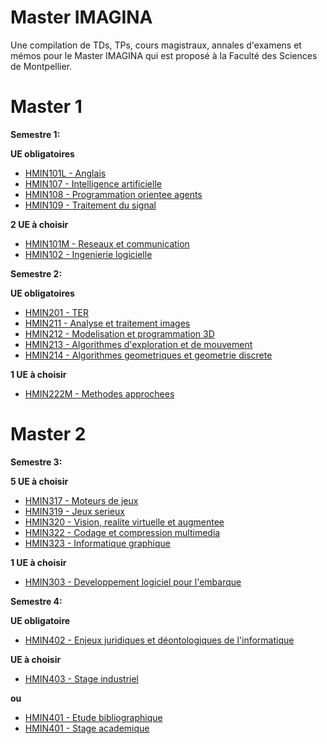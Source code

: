 # Master IMAGINA

Une compilation de TDs, TPs, cours magistraux, annales d'examens et mémos pour le Master IMAGINA qui est proposé à la Faculté des Sciences de Montpellier.

# Master 1

**Semestre 1:**

**UE obligatoires**
- [HMIN101L - Anglais](../../tree/master/S1/home/thibault/Documents/master-imagina/S1/HMIN101L%20-%20Anglais)
- [HMIN107 - Intelligence artificielle](../../tree/master/S1/HMIN107%20-%20Intelligence%20artificielle)
- [HMIN108 - Programmation orientee agents](../../tree/master/S1/HMIN108%20-%20Programmation%20orientee%20agents)
- [HMIN109 - Traitement du signal](../../tree/master/S1/HMIN109%20-%20Traitement%20du%20signal)

**2 UE à choisir**
+ [HMIN101M - Reseaux et communication](../../tree/master/S1/HMIN101M%20-%20Reseaux%20et%20communication)
+ [HMIN102 - Ingenierie logicielle](../../tree/master/S1/HMIN102%20-%20Ingenierie%20logicielle)

**Semestre 2:**

**UE obligatoires**
- [HMIN201 - TER](../../tree/master/S2/HMIN201%20-%20TER)
- [HMIN211 - Analyse et traitement images](../../tree/master/S2/HMIN211%20-%20Analyse%20et%20traitement%20images)
- [HMIN212 - Modelisation et programmation 3D](../../tree/master/S2/HMIN212%20-%20Modelisation%20et%20programmation%203D)
- [HMIN213 - Algorithmes d'exploration et de mouvement](../../tree/master/S2/HMIN213%20-%20Algorithmes%20d'exploration%20et%20de%20mouvement)
- [HMIN214 - Algorithmes geometriques et geometrie discrete](../../tree/master/S2/HMIN214%20-%20Algorithmes%20geometriques%20et%20geometrie%20discrete)

**1 UE à choisir**
+ [HMIN222M - Methodes approchees](../../tree/master/S2/HMIN222M%20-%20Methodes%20approchees)

# Master 2

**Semestre 3:**

**5 UE à choisir**
- [HMIN317 - Moteurs de jeux](../../tree/master/S3/HMIN317%20-%20Moteurs%20de%20jeux)
- [HMIN319 - Jeux serieux](../../tree/master/S3/HMIN319%20-%20Jeux%20serieux)
- [HMIN320 - Vision, realite virtuelle et augmentee](../../tree/master/S3/HMIN320%20-%20Vision,%20realite%20virtuelle%20et%20augmentee)
- [HMIN322 - Codage et compression multimedia](../../tree/master/S3/HMIN322%20-%20Codage%20et%20compression%20multimedia)
- [HMIN323 - Informatique graphique](../../tree/master/S3/HMIN323%20-%20Informatique%20graphique)

**1 UE à choisir**
+ [HMIN303 - Developpement logiciel pour l'embarque](../../tree/master/S3/HMIN303%20-%20Developpement%20logiciel%20pour%20l'embarque)

**Semestre 4:**

**UE obligatoire**
- [HMIN402 - Enjeux juridiques et déontologiques de l'informatique](../../tree/master/S4/HMIN402%20-%20Enjeux%20juridiques%20et%20déontologiques%20de%20l'informatique)

**UE à choisir**
- [HMIN403 - Stage industriel](../../tree/master/S4/HMIN403%20-%20Stage%20industriel)

**ou**
- [HMIN401 - Etude bibliographique](../../tree/master/S4/HMIN401%20-%20Etude%20bibliographique)
- [HMIN401 - Stage academique](../../tree/master/S4/HMIN401%20-%20Stage%20academique)

